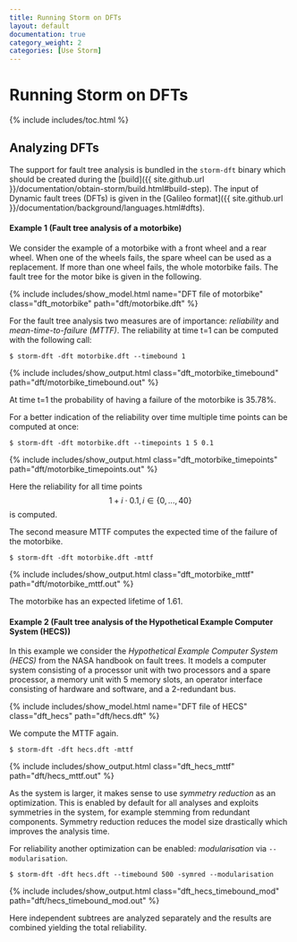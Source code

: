 ```yaml
---
title: Running Storm on DFTs
layout: default
documentation: true
category_weight: 2
categories: [Use Storm]
---
```


<h1>Running Storm on DFTs</h1>

{% include includes/toc.html %}

## Analyzing DFTs

The support for fault tree analysis is bundled in the `storm-dft` binary which should be created during the [build]({{ site.github.url }}/documentation/obtain-storm/build.html#build-step). The input of Dynamic fault trees (DFTs) is given in the [Galileo format]({{ site.github.url }}/documentation/background/languages.html#dfts).

#### Example 1 (Fault tree analysis of a motorbike)

We consider the example of a motorbike with a front wheel and a rear wheel. When one of the wheels fails, the spare wheel can be used as a replacement. If more than one wheel fails, the whole motorbike fails. The fault tree for the motor bike is given in the following.

{% include includes/show_model.html name="DFT file of motorbike" class="dft_motorbike" path="dft/motorbike.dft" %}

For the fault tree analysis two measures are of importance: *reliability* and *mean-time-to-failure (MTTF)*. The reliability at time t=1 can be computed with the following call:

```console
$ storm-dft -dft motorbike.dft --timebound 1
```

{% include includes/show_output.html class="dft_motorbike_timebound" path="dft/motorbike_timebound.out" %}

At time t=1 the probability of having a failure of the motorbike is 35.78%.

For a better indication of the reliability over time multiple time points can be computed at once:
```console
$ storm-dft -dft motorbike.dft --timepoints 1 5 0.1
```

{% include includes/show_output.html class="dft_motorbike_timepoints" path="dft/motorbike_timepoints.out" %}

Here the reliability for all time points $$1+i\cdot0.1, i \in \{0, ..., 40\}$$ is computed.

The second measure MTTF computes the expected time of the failure of the motorbike.

```console
$ storm-dft -dft motorbike.dft -mttf
```

{% include includes/show_output.html class="dft_motorbike_mttf" path="dft/motorbike_mttf.out" %}

The motorbike has an expected lifetime of 1.61.

#### Example 2 (Fault tree analysis of the Hypothetical Example Computer System (HECS))

In this example we consider the *Hypothetical Example Computer System (HECS)* from the NASA handbook on fault trees. It models a computer system consisting of a processor unit with two processors and a spare processor, a memory unit with 5 memory slots, an operator interface consisting of hardware and software, and a 2-redundant bus.

{% include includes/show_model.html name="DFT file of HECS" class="dft_hecs" path="dft/hecs.dft" %}

We compute the MTTF again.

```console
$ storm-dft -dft hecs.dft -mttf
```

{% include includes/show_output.html class="dft_hecs_mttf" path="dft/hecs_mttf.out" %}

As the system is larger, it makes sense to use *symmetry reduction* as an optimization.
This is enabled by default for all analyses and exploits symmetries in the system, for example stemming from redundant components.
Symmetry reduction reduces the model size drastically which improves the analysis time.

For reliability another optimization can be enabled: *modularisation* via `--modularisation`.

```console
$ storm-dft -dft hecs.dft --timebound 500 -symred --modularisation
```

{% include includes/show_output.html class="dft_hecs_timebound_mod" path="dft/hecs_timebound_mod.out" %}

Here independent subtrees are analyzed separately and the results are combined yielding the total reliability.
